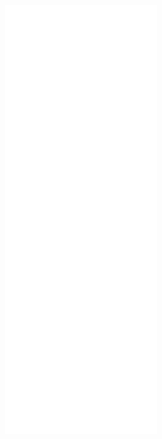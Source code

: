 <!--
[![fvanroie's GitHub stats](https://github-readme-stats.vercel.app/api?username=fvanroie&theme=vue-dark&show_icons=true)](https://github.com/fvanroie/github-readme-stats)

[![Top Langs](https://github-readme-stats.vercel.app/api/top-langs/?username=fvanroie&layout=compact&theme=vue-dark)](https://github.com/fvanroie/github-readme-stats)
-->

<img align="center" src="/github-metrics.svg" alt="Metrics" width="400">

